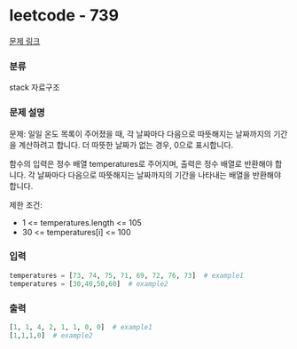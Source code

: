 # leetcode - 739

[문제 링크](https://leetcode.com/problems/daily-temperatures/)

### 분류

stack 자료구조

### 문제 설명

문제: 일일 온도 목록이 주어졌을 때, 각 날짜마다 다음으로 따뜻해지는 날짜까지의 기간을 계산하려고 합니다. 더 따뜻한 날짜가 없는 경우, 0으로 표시합니다.

함수의 입력은 정수 배열 temperatures로 주어지며, 출력은 정수 배열로 반환해야 합니다. 각 날짜마다 다음으로 따뜻해지는 날짜까지의 기간을 나타내는 배열을 반환해야 합니다.

제한 조건:

- 1 <= temperatures.length <= 105
- 30 <= temperatures[i] <= 100

### 입력

```python
temperatures = [73, 74, 75, 71, 69, 72, 76, 73]  # example1
temperatures = [30,40,50,60]  # example2

```

### 출력

```python
[1, 1, 4, 2, 1, 1, 0, 0]  # example1
[1,1,1,0]  # example2
```